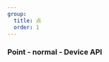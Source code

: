 ```yaml
---
group:
  title: 点
  order: 1
---
```


### Point - normal - Device API

<code src="./demos/normal-device.tsx"></code>
